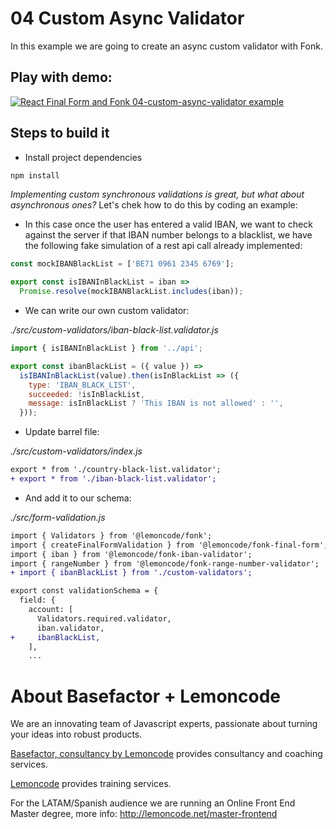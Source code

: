 # 04 Custom Async Validator

In this example we are going to create an async custom validator with Fonk.

## Play with demo:

[![React Final Form and Fonk 04-custom-async-validator example](https://codesandbox.io/static/img/play-codesandbox.svg)](https://codesandbox.io/s/github/lemoncode/final-form-fonk-by-example/tree/master/04-custom-async-validator)

## Steps to build it

- Install project dependencies

```bash
npm install
```

_Implementing custom synchronous validations is great, but what about asynchronous ones?_ Let's chek how to do this by coding an example:

- In this case once the user has entered a valid IBAN, we want to check against the server if that IBAN number belongs to a blacklist, we have the following fake simulation of a rest api call already implemented:

```javascript
const mockIBANBlackList = ['BE71 0961 2345 6769'];

export const isIBANInBlackList = iban =>
  Promise.resolve(mockIBANBlackList.includes(iban));

```

- We can write our own custom validator:

_./src/custom-validators/iban-black-list.validator.js_

```javascript
import { isIBANInBlackList } from '../api';

export const ibanBlackList = ({ value }) =>
  isIBANInBlackList(value).then(isInBlackList => ({
    type: 'IBAN_BLACK_LIST',
    succeeded: !isInBlackList,
    message: isInBlackList ? 'This IBAN is not allowed' : '',
  }));

```

- Update barrel file:

_./src/custom-validators/index.js_

```diff
export * from './country-black-list.validator';
+ export * from './iban-black-list.validator';

```

- And add it to our schema:

_./src/form-validation.js_

```diff
import { Validators } from '@lemoncode/fonk';
import { createFinalFormValidation } from '@lemoncode/fonk-final-form';
import { iban } from '@lemoncode/fonk-iban-validator';
import { rangeNumber } from '@lemoncode/fonk-range-number-validator';
+ import { ibanBlackList } from './custom-validators';

export const validationSchema = {
  field: {
    account: [
      Validators.required.validator,
      iban.validator,
+     ibanBlackList,
    ],
    ...
```

# About Basefactor + Lemoncode

We are an innovating team of Javascript experts, passionate about turning your ideas into robust products.

[Basefactor, consultancy by Lemoncode](http://www.basefactor.com) provides consultancy and coaching services.

[Lemoncode](http://lemoncode.net/services/en/#en-home) provides training services.

For the LATAM/Spanish audience we are running an Online Front End Master degree, more info: http://lemoncode.net/master-frontend
